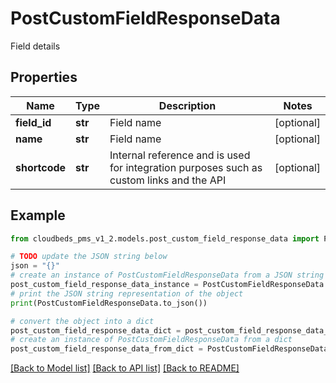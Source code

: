 # PostCustomFieldResponseData

Field details

## Properties

Name | Type | Description | Notes
------------ | ------------- | ------------- | -------------
**field_id** | **str** | Field name | [optional] 
**name** | **str** | Field name | [optional] 
**shortcode** | **str** | Internal reference and is used for integration purposes such as custom links and the API | [optional] 

## Example

```python
from cloudbeds_pms_v1_2.models.post_custom_field_response_data import PostCustomFieldResponseData

# TODO update the JSON string below
json = "{}"
# create an instance of PostCustomFieldResponseData from a JSON string
post_custom_field_response_data_instance = PostCustomFieldResponseData.from_json(json)
# print the JSON string representation of the object
print(PostCustomFieldResponseData.to_json())

# convert the object into a dict
post_custom_field_response_data_dict = post_custom_field_response_data_instance.to_dict()
# create an instance of PostCustomFieldResponseData from a dict
post_custom_field_response_data_from_dict = PostCustomFieldResponseData.from_dict(post_custom_field_response_data_dict)
```
[[Back to Model list]](../README.md#documentation-for-models) [[Back to API list]](../README.md#documentation-for-api-endpoints) [[Back to README]](../README.md)


